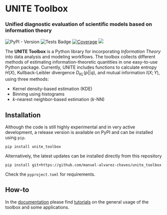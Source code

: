 # UNITE Toolbox

### Unified diagnostic evaluation of scientific models based on information theory

![PyPI - Version](https://img.shields.io/pypi/v/unite_toolbox) ![Tests Badge](https://github.com/manuel-alvarez-chaves/unite_toolbox/actions/workflows/run-tests.yml/badge.svg) [![Coverage](https://codecov.io/gh/manuel-alvarez-chaves/unite_toolbox/graph/badge.svg?token=MWNDWXLZ9B)](https://codecov.io/gh/manuel-alvarez-chaves/unite_toolbox) [![](<https://img.shields.io/badge/DOI-10.18419/darus--4188-blue>)](https://doi.org/10.18419/darus-4188)

The **UNITE Toolbox** is a Python library for incorporating _Information Theory_
into data analysis and modeling workflows.
The toolbox collects different methods of estimating information-theoretic quantities
in one easy-to-use Python package.
Currently, UNITE includes functions to calculate entropy $H(X)$,
Kullback-Leibler divergence $D_{KL}(p||q)$, and mutual information $I(X; Y)$,
using three methods:

- Kernel density-based estimation (KDE)
- Binning using histograms
- _k_-nearest neighbor-based estimation (_k_-NN)

## Installation

Although the code is still highly experimental and in very active development,
a release version is available on PyPI and can be installed using `pip`.

```
pip install unite_toolbox
```

Alternatively, the latest updates can be installed directly from this repository

```
pip install git+https://github.com/manuel-alvarez-chaves/unite_toolbox
```

Check the `pyproject.toml` for requirements.

## How-to

In the [documentation](https://unite-toolbox.readthedocs.io/) please find
[tutorials](https://unite-toolbox.readthedocs.io/en/latest/tutorials.html) on
the general usage of the toolbox and some applications.
